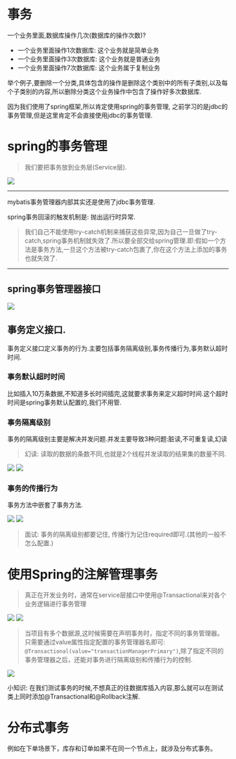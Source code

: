 # 事务

一个业务里面,数据库操作几次(数据库的操作次数)?

- 一个业务里面操作1次数据库: 这个业务就是简单业务
- 一个业务里面操作3次数据库: 这个业务就是普通业务
- 一个业务里面操作7次数据库: 这个业务属于复制业务

举个例子,要删除一个分类,具体包含的操作是删除这个类别中的所有子类别,以及每个子类别的内容,所以删除分类这个业务操作中包含了操作好多次数据库.

因为我们使用了spring框架,所以肯定使用spring的事务管理, 之前学习的是jdbc的事务管理,但是这里肯定不会直接使用jdbc的事务管理.

# spring的事务管理

>我们要把事务放到业务层(Service层).

![](pics/Spring事务管理01.png)

---
mybatis事务管理器内部其实还是使用了jdbc事务管理.

spring事务回滚的触发机制是: 抛出运行时异常.

>我们自己不能使用try-catch机制来捕获这些异常,因为自己一旦做了try-catch,spring事务机制就失效了.所以要全部交给spring管理.即:假如一个方法是事务方法,一旦这个方法被try-catch包裹了,你在这个方法上添加的事务也就失效了.
---

## spring事务管理器接口

![](pics/Spring事务管理02.png)

## 事务定义接口.

事务定义接口定义事务的行为.主要包括事务隔离级别,事务传播行为,事务默认超时时间.

### 事务默认超时时间

比如插入10万条数据,不知道多长时间插完,这就要求事务来定义超时时间.这个超时时间是spring事务默认配置的,我们不用管.

### 事务隔离级别

事务的隔离级别主要是解决并发问题.并发主要导致3种问题:脏读,不可重复读,幻读

>幻读: 读取的数据的条数不同,也就是2个线程并发读取的结果集的数量不同.

![](pics/隔离级别.png)
![](pics/Spring事务管理03.png)

### 事务的传播行为

事务方法中嵌套了事务方法.

![](pics/Spring事务管理04.png)
![](pics/事务传播行为.png)

>面试: 事务的隔离级别都要记住, 传播行为记住required即可.(其他的一般不怎么配置.)

# 使用Spring的注解管理事务

>真正在开发业务时，通常在service层接口中使用@Transactional来对各个业务逻辑进行事务管理

![](pics/使用Spring注解管理事务01.png)
![](pics/使用Spring注解管理事务02.png)

>当项目有多个数据源,这时候需要在声明事务时，指定不同的事务管理器。只需要通过value属性指定配置的事务管理器名即可:
`@Transactional(value="transactionManagerPrimary")`,除了指定不同的事务管理器之后，还能对事务进行隔离级别和传播行为的控制.

![](pics/使用Spring注解管理事务03.png)

小知识: 在我们测试事务的时候,不想真正的往数据库插入内容,那么就可以在测试类上同时添加@Transactional和@Rollback注解.

# 分布式事务

例如在下单场景下，库存和订单如果不在同一个节点上，就涉及分布式事务。
